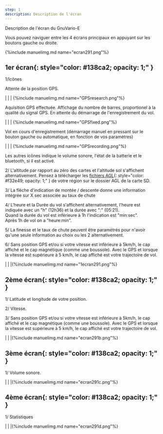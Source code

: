 ```yaml
---
step: 1
description: Description de l'écran
---
```


Description de l'écran du GnuVario-E

Vous pouvez naviguer entre les 4 écrans principaux en appuyant sur les boutons gauche ou droite. 

{%include manuelimg.md name="ecran291.png"%}

## **1er écran**{: style="color:   #138ca2; opacity: 1;" }

1/Icônes

Attente de la position GPS.

|                                  |        	    |		{%include manuelimg.md name="GPSresearch.png"%}

Aquisition GPS effectuée. Affichage du nombre de barres, proportionel à la qualité du signal GPS. En attente du démarrage de l'enregistrement du vol.

|                                  |        	     |		{%include manuelimg.md name="GPSfixed.png"%}

Vol en cours d'enregistrement (démarrage manuel en pressant sur le bouton gauche ou automatique, en fonction de vos paramètres)

|                                  |     		    |		{%include manuelimg.md name="GPSrecording.png"%}

Les autres icônes indique le volume sonore, l'état de la batterie et le bluetooth, si il est activé.

2/ L'altitude par rapport au zéro des cartes et l'altitude sol s'affichent alternativement. Pensez à télécharger les [fichiers AGL](https://vps.skybean.eu/agl/){: style="color:   #f32e49; opacity: 1;" } de votre région sur le dossier AGL de la carte SD.

3/ La flèche d'indication de montée / descente donne une information intégrée sur X sec associée au taux de chute

4/ L'heure et la Durée du vol s'affichent alternativement, l'heure est indiquée avec un "h" (12h36) et la durée avec ":" (05:21).    
Quand la durée du vol est inférieure à 1h l'indication est "min:sec".    
Après 1h de vol on a "heure:min".

5/ La finesse et le taux de chute peuvent être paramétrés pour n'avoir qu'une seule information au choix ou les 2 alternativement.

6/ Sans position GPS et/ou si votre vitesse est inférieure à 5km/h, le cap affiché et le cap magnétique (comme une boussole). Avec le GPS et lorsque la vitesse est supérieure à 5 km/h, le cap affiché est votre trajectoire de vol. 

|                                  |               |{%include manuelimg.md name="1ecran291.png"%}

## **2ème écran**{: style="color:   #138ca2; opacity: 1;" }

1/ Latitude et longitude de votre position.

2/ Vitesse.

3/ Sans position GPS et/ou si votre vitesse est inférieure à 5km/h, le cap affiché et le cap magnétique (comme une boussole). Avec le GPS et lorsque la vitesse est supérieure à 5 km/h, le cap affiché est votre trajectoire de vol.

|                                  |               |{%include manuelimg.md name="ecran291b.png"%}

## **3ème écran**{: style="color:   #138ca2; opacity: 1;" }

1/ Volume sonore.

|                                  |               |{%include manuelimg.md name="ecran291c.png"%}

## **4ème écran**{: style="color:   #138ca2; opacity: 1;" }

1/ Statistiques


|                                  |               |{%include manuelimg.md name="ecran291d.png"%}
